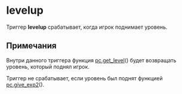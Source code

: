 # levelup
Триггер **levelup** срабатывает, когда игрок поднимает уровень.

## Примечания
Внутри данного триггера функция [pc.get_level](../pc/pc.get_level.md)() будет возвращать уровень, который поднял игрок.

Триггер не срабатывает, если уровень был поднят функцией [pc.give_exp2](../pc/pc.give_exp2.md)().